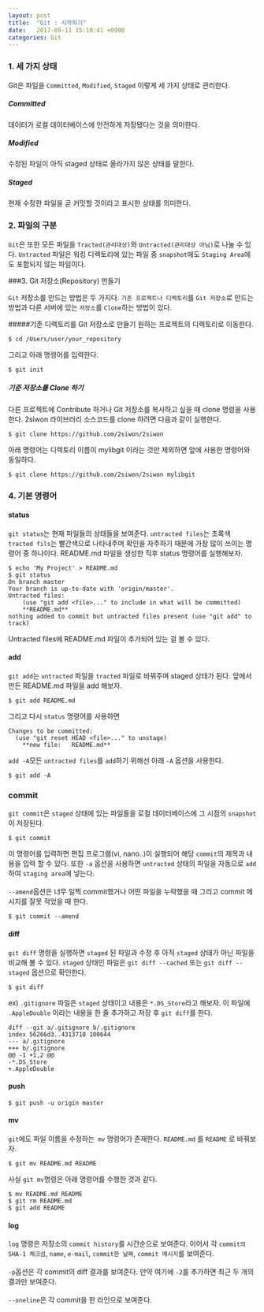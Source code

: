 ```yaml
---
layout: post
title:  "Git : 시작하기"
date:   2017-09-11 15:10:41 +0900
categories: Git
---
```



### 1. 세 가지 상태

Git은 파일을 ```Committed```, ```Modified```, ```Staged``` 이렇게 세 가지 상태로 관리한다.
<h5>Committed</h5>
데이터가 로컬 데이터베이스에 안전하게 저장됐다는 것을 의미한다.
<h5>Modified</h5>
수정된 파일이 아직 staged 상태로 올라가지 않은 상태를 말한다.
<h5>Staged</h5>
현재 수정한 파일을 곧 커밋할 것이라고 표시한 상태를 의미한다.

### 2. 파일의 구분

`Git`은 또한 모든 파일을 `Tracted(관리대상)`와 `Untracted(관리대상 아님)`로 나눌 수 있다.
`Untracted` 파일은 워킹 디렉토리에 있는 파일 중 `snapshot`에도 `Staging Area`에도 포함되지 않는 파일이다.

###3. Git 저장소(Repository) 만들기

`Git` 저장소를 만드는 방법은 두 가지다. `기존 프로젝트나 디렉토리`를 `Git 저장소`로 만드는 방법과 다른 서버에 있는 `저장소`를 `Clone`하는 방법이 있다.

#####기존 디렉토리를 Git 저장소로 만들기
원하는 프로젝트의 디렉토리로 이동한다.

```
$ cd /Users/user/your_repository
```

그리고 아래 명령어를 입력한다.
```
$ git init
```

##### 기준 저장소를 Clone 하기
다른 프로젝트에 Contribute 하거나 Git 저장소를 복사하고 싶을 때 clone 명령을 사용한다.
2siwon 라이브러리 소스코드를 clone 하려면 다음과 같이 실행한다.
```
$ git clone https://github.com/2siwon/2siwon
```

아래 명령어는 디렉토리 이름이 mylibgit 이라는 것만 제외하면 앞에 사용한 명령어와 동일하다.
```
$ git clone https://github.com/2siwon/2siwon mylibgit
```

### 4. 기본 명령어

#### status
`git status`는 현재 파일들의 상태들을 보여준다. `untracted files`는 초록색 `tracted fils`는 빨간색으로 나타내주며 확인을 자주하기 때문에 가장 많이 쓰이는 명령어 중 하나이다.
README.md 파일을 생성한 직후  status 명령어를 실행해보자.

```
$ echo 'My Project' > README.md
$ git status
On branch master
Your branch is up-to-date with 'origin/master'.
Untracted files:
	(use "git add <file>..." to include in what will be committed)
	**README.md**
nothing added to commit but untracted files present (use "git add" to track)
```


Untracted files에 README.md 파일이 추가되어 있는 걸 볼 수 있다.

#### add
`git add`는 `untracted` 파일을 `tracted` 파일로 바꿔주며 staged 상태가 된다. 앞에서 만든 README.md 파일을 add 해보자.

```
$ git add README.md
```

그리고 다시 `status` 명령어를 사용하면

```
Changes to be committed:
  (use "git reset HEAD <file>..." to unstage)
	**new file:   README.md**
```

`add -A`모든 `untracted files`를 `add`하기 위해선 아래 `-A` 옵션을 사용한다.

```
$ git add -A
```

### commit

`git commit`은 `staged` 상태에 있는 파일들을 로컬 데이터베이스에 그 시점의 `snapshot`이 저장된다.

```
$ git commit
```

이 명령어를 입력하면 편집 프로그램(vi, nano..)이 실행되어 해당 `commit`의 제목과 내용을 입력 할 수 있다. 또한 `-a` 옵션을 사용하면 `untracted` 상태의 파일을 자동으로 `add`하여 `staging area`에 넣는다.<br><br>
`--amend`옵션은 너무 일찍 commit했거나 어떤 파일을 누락했을 때 그리고 commit 메시지를 잘못 적었을 때 한다.
```
$ git commit --amend
```

#### diff
`git diff` 명령을 실행하면 `staged` 된 파일과 수정 후 아직 `staged` 상태가 아닌 파일을 비교해 볼 수 있다. `staged` 상태인 파일은 `git diff --cached` 또는 `git diff --staged` 옵션으로 확인한다.

```
$ git diff
```

ex) `.gitignore` 파일은 `staged` 상태이고 내용은 `*.DS_Store`라고 해보자. 이 파일에 `.AppleDouble` 이라는 내용을 한 줄 추가하고 저장 후 `git diff`를 한다.

```
diff --git a/.gitignore b/.gitignore
index 56266d3..4313710 100644
--- a/.gitignore
+++ b/.gitignore
@@ -1 +1,2 @@
-*.DS_Store
+.AppleDouble
```

#### push
```
$ git push -u origin master
```

#### mv
`git`에도 파일 이름을 수정하는` mv` 명령어가 존재한다. `README.md` 를 `README` 로 바꿔보자.
```
$ git mv README.md README
```
사실 `git mv`명령은 아래 명령어를 수행한 것과 같다.

```
$ mv README.md README
$ git rm README.md
$ git add README
```

#### log
`log` 명령은 저장소의 `commit history`를 시간순으로 보여준다. 이어서 각 `commit의 SHA-1 체크섬`, `name`, `e-mail`, `commit한 날짜`, `commit 메시지`를 보여준다.
<br><br>
`-p`옵션은 각 commit의 diff 결과를 보여준다. 만약 여기에 `-2`를 추가하면 최근 두 개의 결과만 보여준다.
<br><br>
`--oneline`은 각 commit을 한 라인으로 보여준다.
